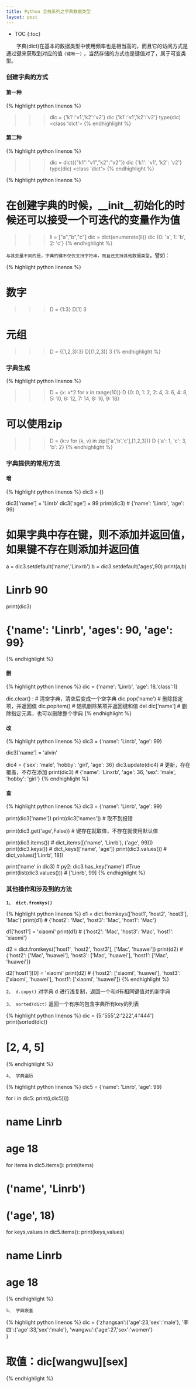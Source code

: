 ```yaml
---
title: Python 全栈系列之字典数据类型
layout: post
---
```


* TOC
{:toc}

　　字典(dict)在基本的数据类型中使用频率也是相当高的，而且它的访问方式是通过键来获取到对应的值 `(键唯一)` ，当然存储的方式也是键值对了，属于可变类型。  

### 创建字典的方式

#### 第一种

{% highlight python linenos %}
>>> dic = {'k1':'v1','k2':'v2'}
>>> dic
>>> {'k1':'v1','k2':'v2'}
>>> type(dic)
<class 'dict'>
{% endhighlight %}

#### 第二种

{% highlight python linenos %}
>>> dic = dict({"k1":"v1","k2":"v2"})
>>> dic
{'k1': 'v1', 'k2': 'v2'}
>>> type(dic)
>>> <class 'dict'>
{% endhighlight %}

{% highlight python linenos %}
# 在创建字典的时候，__init__初始化的时候还可以接受一个可迭代的变量作为值

>>> li = ["a","b","c"]
>>> dic = dict(enumerate(li))
>>> dic
{0: 'a', 1: 'b', 2: 'c'}
{% endhighlight %}

`与其变量不同的是，字典的键不仅仅支持字符串，而且还支持其他数据类型`，譬如：

{% highlight python linenos %}
# 数字
>>> D = {1:3}
>>> D[1]
3
# 元组
>>> D = {(1,2,3):3}
>>> D[(1,2,3)]
3
{% endhighlight %}

### 字典生成

{% highlight python linenos %}
>>> D = {x: x*2 for x in range(10)}
>>> D
{0: 0, 1: 2, 2: 4, 3: 6, 4: 8, 5: 10, 6: 12, 7: 14, 8: 16, 9: 18}
# 可以使用zip
>>> D = {k:v for (k, v) in zip(['a','b','c'],[1,2,3])}
>>> D
{'a': 1, 'c': 3, 'b': 2}
{% endhighlight %}

### 字典提供的常用方法

#### 增

{% highlight python linenos %}
dic3 = {}
 
dic3['name'] = 'Linrb'
dic3['age'] = 99
print(dic3) # {'name': 'Linrb', 'age': 99}

# 如果字典中存在键，则不添加并返回值，如果键不存在则添加并返回值
a = dic3.setdefault('name','Linxrb')
b = dic3.setdefault('ages',90)
print(a,b)
# Linrb 90
print(dic3)
# {'name': 'Linrb', 'ages': 90, 'age': 99}
{% endhighlight %}

#### 删

{% highlight python linenos %}
dic = {'name': 'Linrb', 'age': 18,'class':1}

dic.clear() :   # 清空字典，清空后变成一个空字典
dic.pop('name') # 删除指定项，并返回值
dic.popitem()   # 随机删除某项并返回键和值
del dic['name'] # 删除指定元素，也可以删除整个字典
{% endhighlight %}

#### 改

{% highlight python linenos %}
dic3 = {'name': 'Linrb', 'age': 99}

dic3['name'] = 'alvin'

dic4 = {'sex': 'male', 'hobby': 'girl', 'age': 36}
dic3.update(dic4) # 更新，存在覆盖，不存在添加
print(dic3)       # {'name': 'Linxrb', 'age': 36, 'sex': 'male', 'hobby': 'girl'}
{% endhighlight %}

#### 查

{% highlight python linenos %}
dic3 = {'name': 'Linrb', 'age': 99}

print(dic3['name'])
print(dic3['names']) # 取不到报错

print(dic3.get('age',False)) # 键存在就取值，不存在就使用默认值

print(dic3.items())  # dict_items([('name', 'Linrb'), ('age', 99)])
print(dic3.keys())   # dict_keys(['name', 'age'])
print(dic3.values()) # dict_values(['Linrb', 18])

print('name' in dic3)      # py2:  dic3.has_key('name') #True
print(list(dic3.values())) # ['Linrb', 99]
{% endhighlight %}

### 其他操作和涉及到的方法

**`1、 dict.fromkys()`**

{% highlight python linenos %}
d1 = dict.fromkeys(['host1', 'host2', 'host3'], 'Mac')
print(d1)  # {'host2': 'Mac', 'host3': 'Mac', 'host1': 'Mac'}

d1['host1'] = 'xiaomi'
print(d1)  # {'host2': 'Mac', 'host3': 'Mac', 'host1': 'xiaomi'}

d2 = dict.fromkeys(['host1', 'host2', 'host3'], ['Mac', 'huawei'])
print(d2)  # {'host2': ['Mac', 'huawei'], 'host3': ['Mac', 'huawei'], 'host1': ['Mac', 'huawei']}

d2['host1'][0] = 'xiaomi'
print(d2)  # {'host2': ['xiaomi', 'huawei'], 'host3': ['xiaomi', 'huawei'], 'host1': ['xiaomi', 'huawei']}
{% endhighlight %}

`2、 d.copy()` 对字典 d 进行浅复制，返回一个和d有相同键值对的新字典  

`3、 sorted(dict)` 返回一个有序的包含字典所有key的列表  

{% highlight python linenos %}
dic = {5:'555',2:'222',4:'444'}
print(sorted(dic))
# [2, 4, 5]　
{% endhighlight %}

`4、 字典遍历`

{% highlight python linenos %}
dic5 = {'name': 'Linrb', 'age': 99}
 
for i in dic5:
    print(i,dic5[i])
# name Linrb
# age 18

for items in dic5.items():
    print(items)
# ('name', 'Linrb')
# ('age', 18)

for keys,values in dic5.items():
    print(keys,values)
# name Linrb
# age 18
{% endhighlight %}

`5、 字典嵌套`

{% highlight python linenos %}
dic = {'zhangsan':{'age':23,'sex':'male'},
     '李四':{'age':33,'sex':'male'},
     'wangwu':{'age':27,'sex':'women'}  
     }
# 取值：dic[wangwu][sex]
{% endhighlight %}